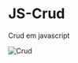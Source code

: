 # JS-Crud
Crud em javascript

![Crud](https://user-images.githubusercontent.com/48594322/80895732-68507680-8cbe-11ea-858b-70affb35f836.png)
